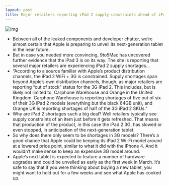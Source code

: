 ```yaml
---
layout: post
title: Major retailers reporting iPad 2 supply constraints ahead of iPad 3 launch
---
```

![img](http://media.idownloadblog.com/wp-content/uploads/2012/02/ipad2outofstock.jpg)
* Between all of the leaked components and developer chatter, we’re almost certain that Apple is preparing to unveil its next-generation tablet in the near future.
* But in case you needed more convincing, 9to5Mac has uncovered further evidence that the iPad 3 is on its way. The site is reporting that several major retailers are experiencing iPad 2 supply shortages…
* “According to a source familiar with Apple’s product distribution channels, the iPad 2 WiFi + 3G is constrained. Supply shortages span beyond Apple’s own distribution channels, though, as major retailers are reporting “out of stock” status for the 3G iPad 2. This includes, but is likely not limited to, Carphone Warehouse and Orange in the United Kingdom. Carphone Warehouse is reporting shortages of five out of six of their 3G iPad 2 models (everything but the black 64GB unit), and Orange UK is reporting shortages of half of the 3G iPad 2 SKUs.”
* Why are iPad 2 shortages such a big deal? Well retailers typically see supply constraints of an item just before it gets refreshed. That means that production of the product, in this case the iPad 2 3G, has slowed or even stopped, in anticipation of the next-generation tablet.
* So why does there only seem to be shortages in 3G models? There’s a good chance that Apple could be keeping its iPad 2 Wi-Fi model around at a lowered price point, similar to what it did with the iPhone 4. And it wouldn’t make sense to keep an expensive 3G model around.
* Apple’s next tablet is expected to feature a number of hardware upgrades and could be unveiled as early as the first week in March. It’s safe to say that if you were thinking about buying a new tablet, you might want to hold out for a few weeks and see what Apple has cooked up.

